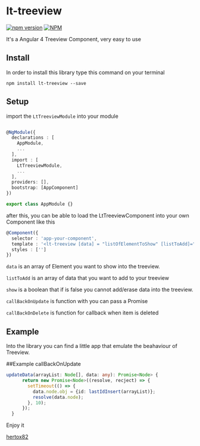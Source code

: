 # lt-treeview

[![npm version](https://badge.fury.io/js/lt-treeview.svg)](https://badge.fury.io/js/lt-treeview)
[![NPM](https://nodei.co/npm/lt-treeview.png)](https://www.npmjs.com/package/lt-treeview)

It's a Angular 4 Treeview Component, very easy to use

## Install

In order to install this library type this command on your terminal

```shell
npm install lt-treeview --save
```

## Setup

import the `LtTreeviewModule` into your module

```typescript

@NgModule({
  declarations : [
    AppModule,
    ...
  ],
  import : [
    LtTreeviewModule,
    ...
  ],
  providers: [],
  bootstrap: [AppComponent]
})

export class AppModule {}

```

after this, you can be able to load the LtTreeviewComponent into your own Component like this

```typescript
@Component({
  selector : 'app-your-component',
  template : '<lt-treeview [data] = "listOfElementToShow" [listToAdd]="addedList" [show]="false" [callBackOnUpdate]="UpdateItem" [callBackOnDelete]="DeleteItem"></lt-treeview>',
  styles : ['']
})

```
`data` is an array of Element you want to show into the treeview.

`listToAdd` is an array of data that you want to add to your treeview

`show` is a boolean that if is false you cannot add/erase data into the treeview.

`callBackOnUpdate` is function with you can pass a Promise<Node>

`callBackOnDelete` is function for callback when item is deleted

## Example

Into the library you can find a little app that emulate the beahaviour of Treeview.


##Example callBackOnUpdate

```typescript
updateData(arrayList: Node[], data: any): Promise<Node> {
      return new Promise<Node>((resolve, recject) => {
        setTimeout(() => {
          data.node.obj = {id: lastIdInsert(arrayList)};
          resolve(data.node);
        }, 10);
      });
  }

```

Enjoy it

[hertox82](https://www.linkedin.com/in/hernan-ariel-de-luca-23842254/)





